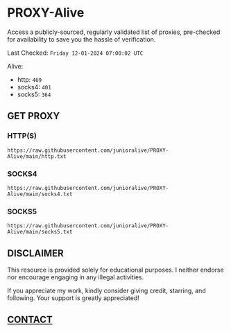 # PROXY-Alive

Access a publicly-sourced, regularly validated list of proxies, pre-checked for availability to save you the hassle of verification.

Last Checked: `Friday 12-01-2024 07:00:02 UTC`

Alive:
- http: `469`
- socks4: `401`
- socks5: `364`

## GET PROXY

### HTTP(S)

```https://raw.githubusercontent.com/junioralive/PROXY-Alive/main/http.txt```

### SOCKS4

```https://raw.githubusercontent.com/junioralive/PROXY-Alive/main/socks4.txt```

### SOCKS5

```https://raw.githubusercontent.com/junioralive/PROXY-Alive/main/socks5.txt```

## DISCLAIMER

This resource is provided solely for educational purposes. I neither endorse nor encourage engaging in any illegal activities.

If you appreciate my work, kindly consider giving credit, starring, and following. Your support is greatly appreciated! 

## [CONTACT](https://t.me/TheJuniorAlive)
